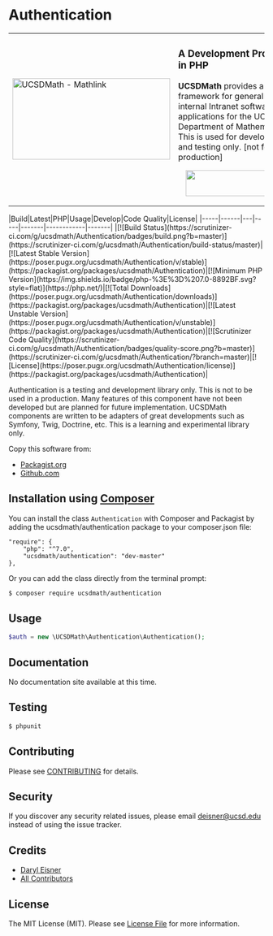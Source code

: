 # Authentication
<table border="0">
  <tr>
    <td width="310"><img height="160" width="310"alt="UCSDMath - Mathlink" src="https://github.com/ucsdmath/Testing/blob/master/ucsdmath-logo.png"></td>
    <td><h3>A Development Project in PHP</h3>
        <p><strong>UCSDMath</strong> provides a testing framework for general internal Intranet software applications for
                   the UCSD, Department of Mathematics. This is used for development and testing only. [not for production]</p>
        <div align="right">
            <a href="https://insight.sensiolabs.com/projects/fc1df547-3b0d-41cc-a413-cbdebfdaff96">
                <img style="float: right; margin: 0px 0px 15px 15px;" src="https://insight.sensiolabs.com/projects/fc1df547-3b0d-41cc-a413-cbdebfdaff96/big.png" width="212" height="51">
            </a>
        </div>
    </td>
  </tr>
</table>
|Build|Latest|PHP|Usage|Develop|Code Quality|License|
|-----|------|---|-----|-------|------------|-------|
|[![Build Status](https://scrutinizer-ci.com/g/ucsdmath/Authentication/badges/build.png?b=master)](https://scrutinizer-ci.com/g/ucsdmath/Authentication/build-status/master)|[![Latest Stable Version](https://poser.pugx.org/ucsdmath/Authentication/v/stable)](https://packagist.org/packages/ucsdmath/Authentication)|[![Minimum PHP Version](https://img.shields.io/badge/php-%3E%3D%207.0-8892BF.svg?style=flat)](https://php.net/)|[![Total Downloads](https://poser.pugx.org/ucsdmath/Authentication/downloads)](https://packagist.org/packages/ucsdmath/Authentication)|[![Latest Unstable Version](https://poser.pugx.org/ucsdmath/Authentication/v/unstable)](https://packagist.org/packages/ucsdmath/Authentication)|[![Scrutinizer Code Quality](https://scrutinizer-ci.com/g/ucsdmath/Authentication/badges/quality-score.png?b=master)](https://scrutinizer-ci.com/g/ucsdmath/Authentication/?branch=master)|[![License](https://poser.pugx.org/ucsdmath/Authentication/license)](https://packagist.org/packages/ucsdmath/Authentication)|

Authentication is a testing and development library only. This is not to be used in a production.
Many features of this component have not been developed but are planned for future implementation.  UCSDMath components are written to be adapters of great developments such as Symfony, Twig, Doctrine, etc. This is a learning and experimental library only.

Copy this software from:
- [Packagist.org](https://packagist.org/packages/ucsdmath/Authentication)
- [Github.com](https://github.com/ucsdmath/Authentication)

## Installation using [Composer](http://getcomposer.org/)
You can install the class ```Authentication``` with Composer and Packagist by adding the ucsdmath/authentication package to your composer.json file:

```
"require": {
    "php": "^7.0",
    "ucsdmath/authentication": "dev-master"
},
```
Or you can add the class directly from the terminal prompt:

```bash
$ composer require ucsdmath/authentication
```

## Usage

``` php
$auth = new \UCSDMath\Authentication\Authentication();
```

## Documentation

No documentation site available at this time.
<!-- [Check out the documentation](http://math.ucsd.edu/~deisner/documentation/Authentication/) -->

## Testing

``` bash
$ phpunit
```

## Contributing

Please see [CONTRIBUTING](CONTRIBUTING.md) for details.

## Security

If you discover any security related issues, please email deisner@ucsd.edu instead of using the issue tracker.

## Credits

- [Daryl Eisner](https://github.com/UCSDMath)
- [All Contributors](../../contributors)

## License

The MIT License (MIT). Please see [License File](LICENSE) for more information.
